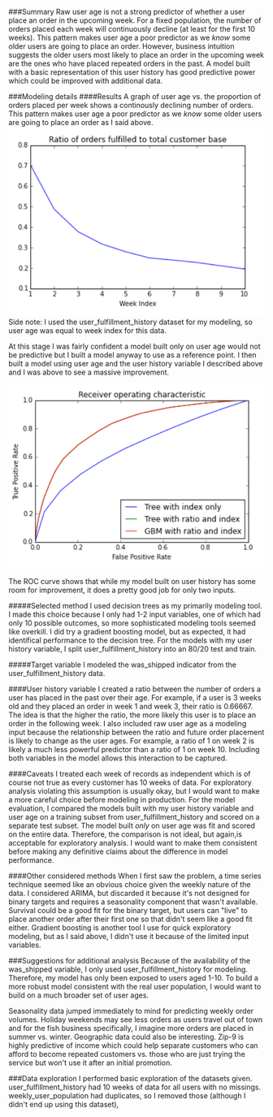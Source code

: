 ###Summary
Raw user age is not a strong predictor of whether a user place an order in the upcoming week. For a fixed population, the number of orders placed each week will continuously decline (at least for the first 10 weeks). This pattern makes user age a poor predictor as we *know* some older users are going to place an order. However, business intuition suggests the older users most likely to place an order in the upcoming week are the ones who have placed repeated orders in the past. A model built with a basic representation of this user history has good predictive power which could be improved with additional data.

###Modeling details
####Results
A graph of user age vs. the proportion of orders placed per week shows a continously declining number of orders. This pattern makes user age a poor predictor as we *know* some older users are going to place an order as I said above.
![alt text](https://github.com/lia-simeone/mini-projects/blob/master/Blue_Apron/week_index.PNG "Week index")
Side note: I used the user_fulfillment_history dataset for my modeling, so user age was equal to week index for this data.

At this stage I was fairly confident a model built only on user age would not be predictive but I built a model anyway to use as a reference point. I then built a model using user age and the user history variable I described above and I was above to see a massive improvement.

![alt text](https://github.com/lia-simeone/mini-projects/blob/master/Blue_Apron/modeling%20results.png "ROC Curve")

The ROC curve shows that while my model built on user history has some room for improvement, it does a pretty good job for only two inputs.

#####Selected method
I used decision trees as my primarily modeling tool. I made this choice because I only had 1-2 input variables, one of which had only 10 possible outcomes, so more sophisticated modeling tools seemed like overkill. I did try a gradient boosting model, but as expected, it had identifical performance to the decision tree. For the models with my user history variable, I split  user_fulfillment_history into an 80/20 test and train.

#####Target variable
I modeled the was_shipped indicator from the user_fulfillment_history data.

####User history variable
I created a ratio between the number of orders a user has placed in the past over their age. For example, if a user is 3 weeks old and they placed an order in week 1 and week 3, their ratio is 0.66667. The idea is that the higher the ratio, the more likely this user is to place an order in the following week. I also included raw user age as a modeling input because the relationship between the ratio and future order placement is likely to change as the user ages. For example, a ratio of 1 on week 2 is likely a much less powerful predictor than a ratio of 1 on week 10. Including both variables in the model allows this interaction to be captured.

####Caveats
I treated each week of records as independent which is of course not true as every customer has 10 weeks of data. For exploratory analysis violating this assumption is usually okay, but I would want to make a more careful choice before modeling in production. For the model evaluation, I compared the models built with my user history variable and user age on a training subset from user_fulfillment_history and scored on a separate test subset. The model built _only_ on user age was fit and scored on the entire data. Therefore, the comparison is not ideal, but again,is acceptable for exploratory analysis. I would want to make them consistent before making any definitive claims about the difference in model performance.

####Other considered methods
When I first saw the problem, a time series technique seemed like an obvious choice given the weekly nature of the data. I considered ARIMA, but discarded it because it's not designed for binary targets and requires a seasonality component that wasn't available. Survival could be a good fit for the binary target, but users can "live" to place another order after their first one so that didn't seem like a good fit either. Gradient boosting is another tool I use for quick exploratory modeling, but as I said above, I didn't use it because of the limited input variables.

###Suggestions for additional analysis
Because of the availability of the was_shipped variable, I only used user_fulfillment_history for modeling. Therefore, my model has only been exposed to users aged 1-10. To build a more robust model consistent with the real user population, I would want to build on a much broader set of user ages.

Seasonality data jumped immediately to mind for predicting weekly order volumes. Holiday weekends may see less orders as users travel out of town and for the fish business specifically, I imagine more orders are placed in summer vs. winter. Geographic data could also be interesting. Zip-9 is highly predictive of income which could help separate customers who can afford to become repeated customers vs. those who are just trying the service but won't use it after an initial promotion.

###Data exploration
I performed basic exploration of the datasets given. user_fulfillment_history had 10 weeks of data for all users with no missings. weekly_user_population had duplicates, so I removed those (although I didn't end up using this dataset), 
